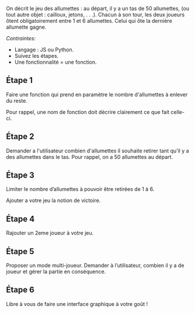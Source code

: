 On décrit le jeu des allumettes : au départ, il y a un tas de 50 allumettes, (ou tout autre objet : cailloux, jetons, . . .). Chacun à son tour, les deux joueurs ôtent obligatoirement entre 1 et 6 allumettes. Celui qui ôte la dernière allumette gagne.

*Contraintes:* 

- Langage : JS ou Python.
- Suivez les étapes.
- Une fonctionnalité = une fonction.

## Étape 1

Faire une fonction qui prend en paramètre le nombre d'allumettes à enlever du reste. 

Pour rappel, une nom de fonction doit décrire clairement ce que fait celle-ci.

## Étape 2

Demander a l'utilisateur combien d'allumettes il souhaite retirer tant qu’il y a des allumettes dans le tas. Pour rappel, on a 50 allumettes au départ.

## Étape 3

Limiter le nombre d’allumettes à pouvoir être retirées de 1 à 6.

Ajouter a votre jeu la notion de victoire.

## Étape 4

Rajouter un 2eme joueur à votre jeu.

## Étape **5**

Proposer un mode multi-joueur. Demander à l’utilisateur, combien il y a de joueur et gérer la partie en conséquence.

## Étape 6

Libre à vous de faire une interface graphique à votre goût !
